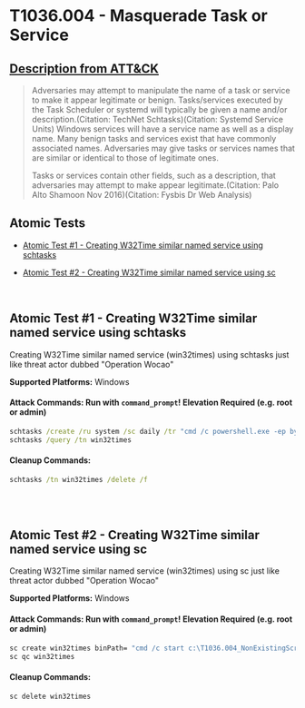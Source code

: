# T1036.004 - Masquerade Task or Service
## [Description from ATT&CK](https://attack.mitre.org/wiki/Technique/T1036.004)
<blockquote>Adversaries may attempt to manipulate the name of a task or service to make it appear legitimate or benign. Tasks/services executed by the Task Scheduler or systemd will typically be given a name and/or description.(Citation: TechNet Schtasks)(Citation: Systemd Service Units) Windows services will have a service name as well as a display name. Many benign tasks and services exist that have commonly associated names. Adversaries may give tasks or services names that are similar or identical to those of legitimate ones.

Tasks or services contain other fields, such as a description, that adversaries may attempt to make appear legitimate.(Citation: Palo Alto Shamoon Nov 2016)(Citation: Fysbis Dr Web Analysis)</blockquote>

## Atomic Tests

- [Atomic Test #1 - Creating W32Time similar named service using schtasks](#atomic-test-1---creating-w32time-similar-named-service-using-schtasks)

- [Atomic Test #2 - Creating W32Time similar named service using sc](#atomic-test-2---creating-w32time-similar-named-service-using-sc)


<br/>

## Atomic Test #1 - Creating W32Time similar named service using schtasks
Creating W32Time similar named service (win32times) using schtasks just like threat actor dubbed "Operation Wocao"

**Supported Platforms:** Windows





#### Attack Commands: Run with `command_prompt`!  Elevation Required (e.g. root or admin) 


```cmd
schtasks /create /ru system /sc daily /tr "cmd /c powershell.exe -ep bypass -file c:\T1036.004_NonExistingScript.ps1" /tn win32times /f
schtasks /query /tn win32times
```

#### Cleanup Commands:
```cmd
schtasks /tn win32times /delete /f
```





<br/>
<br/>

## Atomic Test #2 - Creating W32Time similar named service using sc
Creating W32Time similar named service (win32times) using sc just like threat actor dubbed "Operation Wocao"

**Supported Platforms:** Windows





#### Attack Commands: Run with `command_prompt`!  Elevation Required (e.g. root or admin) 


```cmd
sc create win32times binPath= "cmd /c start c:\T1036.004_NonExistingScript.ps1"
sc qc win32times
```

#### Cleanup Commands:
```cmd
sc delete win32times
```





<br/>
